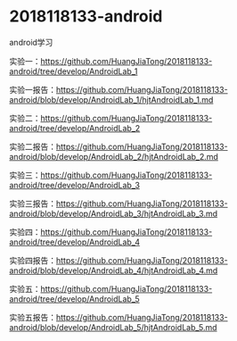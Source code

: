 # 2018118133-android
android学习

实验一：https://github.com/HuangJiaTong/2018118133-android/tree/develop/AndroidLab_1

实验一报告：https://github.com/HuangJiaTong/2018118133-android/blob/develop/AndroidLab_1/hjtAndroidLab_1.md

实验二：https://github.com/HuangJiaTong/2018118133-android/tree/develop/AndroidLab_2

实验二报告：https://github.com/HuangJiaTong/2018118133-android/blob/develop/AndroidLab_2/hjtAndroidLab_2.md

实验三：https://github.com/HuangJiaTong/2018118133-android/tree/develop/AndroidLab_3

实验三报告：https://github.com/HuangJiaTong/2018118133-android/blob/develop/AndroidLab_3/hjtAndroidLab_3.md

实验四：https://github.com/HuangJiaTong/2018118133-android/tree/develop/AndroidLab_4

实验四报告：https://github.com/HuangJiaTong/2018118133-android/blob/develop/AndroidLab_4/hjtAndroidLab_4.md

实验五：https://github.com/HuangJiaTong/2018118133-android/tree/develop/AndroidLab_5

实验五报告：https://github.com/HuangJiaTong/2018118133-android/blob/develop/AndroidLab_5/hjtAndroidLab_5.md

